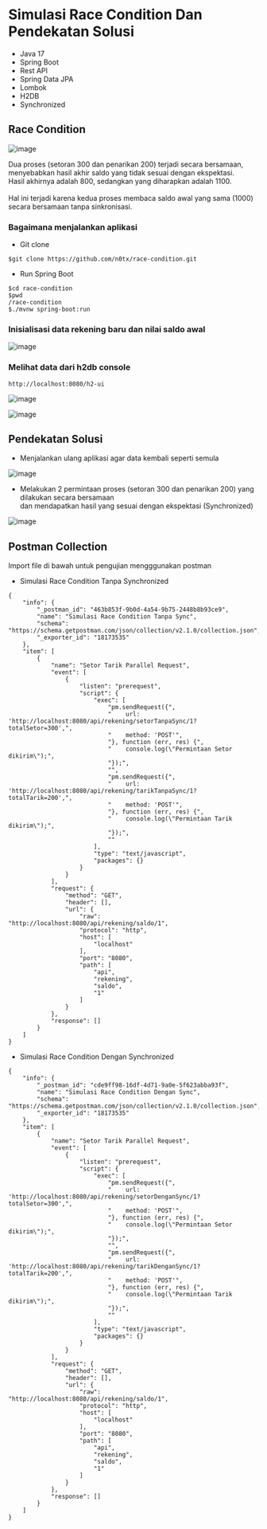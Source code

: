 # Simulasi Race Condition Dan Pendekatan Solusi

- Java 17
- Spring Boot
- Rest API
- Spring Data JPA
- Lombok
- H2DB
- Synchronized

## Race Condition

![image](https://github.com/user-attachments/assets/0e029b0d-723a-4b60-bf6e-0d377e2e58bc)

Dua proses (setoran 300 dan penarikan 200) terjadi secara bersamaan, \
menyebabkan hasil akhir saldo yang tidak sesuai dengan ekspektasi. \
Hasil akhirnya adalah 800, sedangkan yang diharapkan adalah 1100. \
\
Hal ini terjadi karena kedua proses membaca saldo awal yang sama (1000) secara bersamaan tanpa sinkronisasi.


### Bagaimana menjalankan aplikasi
- Git clone
```
$git clone https://github.com/n0tx/race-condition.git
```
- Run Spring Boot
```
$cd race-condition
$pwd
/race-condition
$./mvnw spring-boot:run
```

### Inisialisasi data rekening baru dan nilai saldo awal

![image](https://github.com/user-attachments/assets/908bbe3b-936a-455c-b3bc-9905a02d387d)


### Melihat data dari h2db console
```
http://localhost:8080/h2-ui
```

![image](https://github.com/user-attachments/assets/579ff3ff-0855-4d6c-b1fc-d85faa40708e)

![image](https://github.com/user-attachments/assets/514e3166-a853-4be5-a405-4e24c48bf784)


## Pendekatan Solusi
- Menjalankan ulang aplikasi agar data kembali seperti semula

![image](https://github.com/user-attachments/assets/908bbe3b-936a-455c-b3bc-9905a02d387d)

- Melakukan 2 permintaan proses (setoran 300 dan penarikan 200) yang dilakukan secara bersamaan \
dan mendapatkan hasil yang sesuai dengan ekspektasi (Synchronized)

![image](https://github.com/user-attachments/assets/f893ed84-9179-45d0-b336-a34375fa3041)

## Postman Collection
Import file di bawah untuk pengujian mengggunakan postman

- Simulasi Race Condition Tanpa Synchronized
```
{
	"info": {
		"_postman_id": "463b853f-9b0d-4a54-9b75-2448b8b93ce9",
		"name": "Simulasi Race Condition Tanpa Sync",
		"schema": "https://schema.getpostman.com/json/collection/v2.1.0/collection.json",
		"_exporter_id": "18173535"
	},
	"item": [
		{
			"name": "Setor Tarik Parallel Request",
			"event": [
				{
					"listen": "prerequest",
					"script": {
						"exec": [
							"pm.sendRequest({",
							"    url: 'http://localhost:8080/api/rekening/setorTanpaSync/1?totalSetor=300',",
							"    method: 'POST'",
							"}, function (err, res) {",
							"    console.log(\"Permintaan Setor dikirim\");",
							"});",
							"",
							"pm.sendRequest({",
							"    url: 'http://localhost:8080/api/rekening/tarikTanpaSync/1?totalTarik=200',",
							"    method: 'POST'",
							"}, function (err, res) {",
							"    console.log(\"Permintaan Tarik dikirim\");",
							"});",
							""
						],
						"type": "text/javascript",
						"packages": {}
					}
				}
			],
			"request": {
				"method": "GET",
				"header": [],
				"url": {
					"raw": "http://localhost:8080/api/rekening/saldo/1",
					"protocol": "http",
					"host": [
						"localhost"
					],
					"port": "8080",
					"path": [
						"api",
						"rekening",
						"saldo",
						"1"
					]
				}
			},
			"response": []
		}
	]
}
```


- Simulasi Race Condition Dengan Synchronized
```
{
	"info": {
		"_postman_id": "cde9ff98-16df-4d71-9a0e-5f623abba93f",
		"name": "Simulasi Race Condition Dengan Sync",
		"schema": "https://schema.getpostman.com/json/collection/v2.1.0/collection.json",
		"_exporter_id": "18173535"
	},
	"item": [
		{
			"name": "Setor Tarik Parallel Request",
			"event": [
				{
					"listen": "prerequest",
					"script": {
						"exec": [
							"pm.sendRequest({",
							"    url: 'http://localhost:8080/api/rekening/setorDenganSync/1?totalSetor=300',",
							"    method: 'POST'",
							"}, function (err, res) {",
							"    console.log(\"Permintaan Setor dikirim\");",
							"});",
							"",
							"pm.sendRequest({",
							"    url: 'http://localhost:8080/api/rekening/tarikDenganSync/1?totalTarik=200',",
							"    method: 'POST'",
							"}, function (err, res) {",
							"    console.log(\"Permintaan Tarik dikirim\");",
							"});",
							""
						],
						"type": "text/javascript",
						"packages": {}
					}
				}
			],
			"request": {
				"method": "GET",
				"header": [],
				"url": {
					"raw": "http://localhost:8080/api/rekening/saldo/1",
					"protocol": "http",
					"host": [
						"localhost"
					],
					"port": "8080",
					"path": [
						"api",
						"rekening",
						"saldo",
						"1"
					]
				}
			},
			"response": []
		}
	]
}   
```
